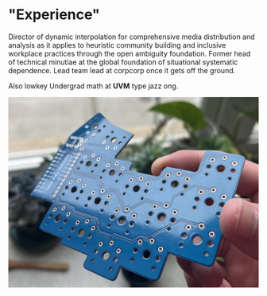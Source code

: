 # "Experience"
Director of dynamic interpolation for comprehensive media distribution and analysis as it applies to heuristic community building and inclusive workplace practices through the open ambiguity foundation. Former head of technical minutiae at the global foundation of situational systematic dependence. Lead team lead at corpcorp once it gets off the ground.

Also lowkey Undergrad math at **UVM** type jazz ong.

![failed to load image, but it's sick trust](./sweephalf.jpg)
